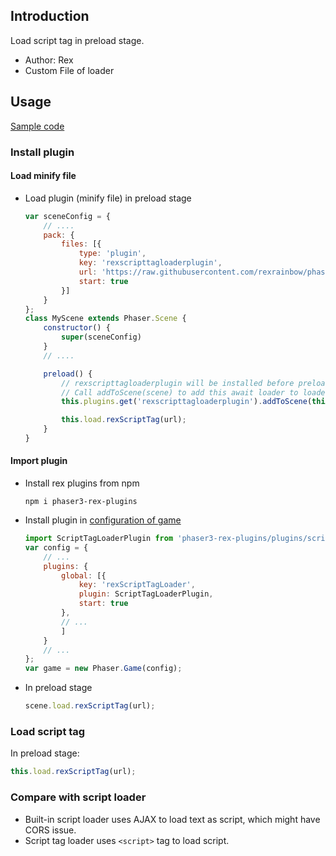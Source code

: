 ## Introduction

Load script tag in preload stage.

- Author: Rex
- Custom File of loader

## Usage

[Sample code](https://github.com/rexrainbow/phaser3-rex-notes/tree/master/examples/scripttagloader)

### Install plugin

#### Load minify file

- Load plugin (minify file) in preload stage
    ```javascript
    var sceneConfig = {
        // ....
        pack: {
            files: [{
                type: 'plugin',
                key: 'rexscripttagloaderplugin',
                url: 'https://raw.githubusercontent.com/rexrainbow/phaser3-rex-notes/master/dist/    rexscripttagloaderplugin.min.js',
                start: true
            }]
        }
    };
    class MyScene extends Phaser.Scene {
        constructor() {
            super(sceneConfig)
        }
        // ....

        preload() {
            // rexscripttagloaderplugin will be installed before preload(), but not added to loader yet
            // Call addToScene(scene) to add this await loader to loader of this scene
            this.plugins.get('rexscripttagloaderplugin').addToScene(this);

            this.load.rexScriptTag(url);
        }
    }
    ```

#### Import plugin

- Install rex plugins from npm
    ```
    npm i phaser3-rex-plugins
    ```
- Install plugin in [configuration of game](game.md#configuration)
    ```javascript
    import ScriptTagLoaderPlugin from 'phaser3-rex-plugins/plugins/scripttagloader-plugin.js';
    var config = {
        // ...
        plugins: {
            global: [{
                key: 'rexScriptTagLoader',
                plugin: ScriptTagLoaderPlugin,
                start: true
            },
            // ...
            ]
        }
        // ...
    };
    var game = new Phaser.Game(config);
    ```
- In preload stage
    ```javascript
    scene.load.rexScriptTag(url);
    ```

### Load script tag

In preload stage:

```javascript
this.load.rexScriptTag(url);
```

### Compare with script loader

- Built-in script loader uses AJAX to load text as script, which might have CORS issue.
- Script tag loader uses `<script>` tag to load script.